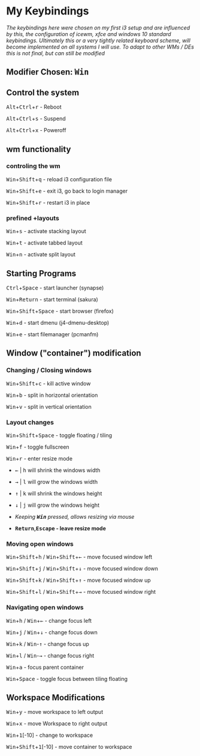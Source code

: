 # My Keybindings
*The keybindings here were chosen on my first i3 setup and are influenced by this, the configuration of icewm, xfce and windows 10 standard keybindings.
Ultimately this or a very tightly related keyboard scheme, will become implemented on all systems I will use. 
To adapt to other WMs / DEs this is not final, but can still be modified*

## Modifier Chosen: <kbd>Win</kbd>

## Control the system


<kbd>Alt</kbd>+<kbd>Ctrl</kbd>+<kbd>r</kbd> - Reboot

<kbd>Alt</kbd>+<kbd>Ctrl</kbd>+<kbd>s</kbd> - Suspend

<kbd>Alt</kbd>+<kbd>Ctrl</kbd>+<kbd>x</kbd> - Poweroff

## wm functionality

### controling the wm
<kbd>Win</kbd>+<kbd>Shift</kbd>+<kbd>q</kbd> - reload i3 configuration file

<kbd>Win</kbd>+<kbd>Shift</kbd>+<kbd>e</kbd> - exit i3, go back to login manager

<kbd>Win</kbd>+<kbd>Shift</kbd>+<kbd>r</kbd> - restart i3 in </kbd>place

### prefined +layouts
<kbd>Win</kbd>+<kbd>s</kbd> - activate stacking layout

<kbd>Win</kbd>+<kbd>t</kbd> - activate tabbed layout

<kbd>Win</kbd>+<kbd>n</kbd> - activate split layout

## Starting Programs

<kbd>Ctrl</kbd>+<kbd>Space</kbd> - start launcher (synapse)

<kbd>Win</kbd>+<kbd>Return</kbd> - start terminal (sakura)

<kbd>Win</kbd>+<kbd>Shift</kbd>+<kbd>Space</kbd> - start browser (firefox)

<kbd>Win</kbd>+<kbd>d</kbd> - start dmenu (j4-dmenu-desktop)

<kbd>Win</kbd>+<kbd>e</kbd> - start filemanager (pcmanfm)

## Window ("container") modification

### Changing / Closing windows
<kbd>Win</kbd>+<kbd>Shift</kbd>+<kbd>c</kbd> - kill active window

<kbd>Win</kbd>+<kbd>b</kbd> - split in horizontal orientation

<kbd>Win</kbd>+<kbd>v</kbd> - split in vertical orientation

### Layout changes
<kbd>Win</kbd>+<kbd>Shift</kbd>+<kbd>Space</kbd> - toggle floating / tiling 

<kbd>Win</kbd>+<kbd>f</kbd> - toggle fullscreen

<kbd>Win</kbd>+<kbd>r</kbd> - enter resize mode

   - <kbd>←</kbd> | <kbd>h</kbd> will shrink the windows width
   - <kbd>→</kbd> | <kbd>l</kbd> will grow the windows width
   - <kbd>↑</kbd> | <kbd>k</kbd> will shrink the windows height
   - <kbd>↓</kbd> | <kbd>j</kbd> will grow the windows height
	
 - *Keeping **<kbd>Win</kbd>** pressed, allows resizing via mouse*

- **<kbd>Return</kbd>,<kbd>Escape</kbd>  - leave resize mode**

### Moving open windows
<kbd>Win</kbd>+<kbd>Shift</kbd>+<kbd>h</kbd> / <kbd>Win</kbd>+<kbd>Shift</kbd>+<kbd>←</kbd> - move focused window left

<kbd>Win</kbd>+<kbd>Shift</kbd>+<kbd>j</kbd> / <kbd>Win</kbd>+<kbd>Shift</kbd>+<kbd>↓</kbd> - move focused window down

<kbd>Win</kbd>+<kbd>Shift</kbd>+<kbd>k</kbd> / <kbd>Win</kbd>+<kbd>Shift</kbd>+<kbd>↑</kbd> - move focused window up

<kbd>Win</kbd>+<kbd>Shift</kbd>+<kbd>l</kbd> / <kbd>Win</kbd>+<kbd>Shift</kbd>+<kbd>→</kbd> - move focused window right

### Navigating open windows
<kbd>Win</kbd>+<kbd>h</kbd> / <kbd>Win</kbd>+<kbd>←</kbd> - change focus left

<kbd>Win</kbd>+<kbd>j</kbd> / <kbd>Win</kbd>+<kbd>↓</kbd> - change focus down

<kbd>Win</kbd>+<kbd>k</kbd> / <kbd>Win</kbd>-<kbd>↑</kbd> - change focus up

<kbd>Win</kbd>+<kbd>l</kbd> / <kbd>Win</kbd>-<kbd>→</kbd> - change focus right

<kbd>Win</kbd>+<kbd>a</kbd> - focus parent container

<kbd>Win</kbd>+<kbd>Space</kbd> - toggle focus between tiling floating

## Workspace Modifications
<kbd>Win</kbd>+<kbd>y</kbd> - move workspace to left output

<kbd>Win</kbd>+<kbd>x</kbd> - move Workspace to right output

<kbd>Win</kbd>+<kbd>1</kbd>[-10] - change to workspace

<kbd>Win</kbd>+<kbd>Shift</kbd>+<kbd>1</kbd>[-10] - move container to workspace















